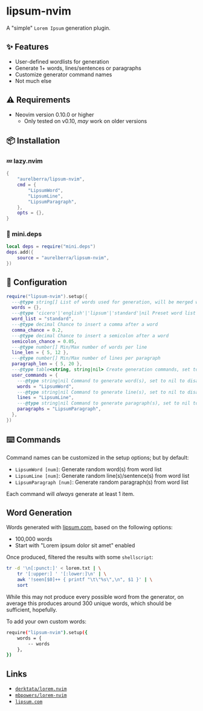 # lipsum-nvim

A "simple" `Lorem Ipsum` generation plugin.

## ✨ Features

- User-defined wordlists for generation
- Generate 1+ words, lines/sentences or paragraphs
- Customize generator command names
- Not much else

## ⚠️ Requirements

- Neovim version 0.10.0 or higher
  - Only tested on v0.10, _may_ work on older versions

## 📦 Installation

### 💤 lazy.nvim

```lua
{
    "aurelberra/lipsum-nvim",
    cmd = {
        "LipsumWord",
        "LipsumLine",
        "LipsumParagraph",
    },
    opts = {},
}
```

### 🚐 mini.deps

```lua
local deps = require("mini.deps")
deps.add({
    source = "aurelberra/lipsum-nvim",
})
```

## 📝 Configuration

```lua
require("lipsum-nvim").setup({
  ---@type string[] List of words used for generation, will be merged with lipsum.Options.word_list
  words = {},
  ---@type 'cicero'|'english'|'lipsum'|'standard'|nil Preset word list
  word_list = "standard",
  ---@type decimal Chance to insert a comma after a word
  comma_chance = 0.2,
  ---@type decimal Chance to insert a semicolon after a word
  semicolon_chance = 0.05,
  ---@type number[] Min/Max number of words per line
  line_len = { 5, 12 },
  ---@type number[] Min/Max number of lines per paragraph
  paragraph_len = { 5, 20 },
  ---@type table<string, string|nil> Create generation commands, set to nil to disable the command
  user_commands = {
    ---@type string|nil Command to generate word(s), set to nil to disable
    words = "LipsumWord",
    ---@type string|nil Command to generate line(s), set to nil to disable
    lines = "LipsumLine",
    ---@type string|nil Command to generate paragraph(s), set to nil to disable
    paragraphs = "LipsumParagraph",
  },
})
```

## ⌨️ Commands

Command names can be customized in the setup options; but by default:

- `LipsumWord [num]`: Generate random word(s) from word list
- `LipsumLine [num]`: Generate random line(s)/sentence(s) from word list
- `LipsumParagraph [num]`: Generate random paragraph(s) from word list

Each command will _always_ generate at least 1 item.

## Word Generation

Words generated with [lipsum.com](https://www.lipsum.com), based on the
following options:

- 100,000 words
- Start with "Lorem ipsum dolor sit amet" enabled

Once produced, filtered the results with some `shellscript`:

```bash
tr -d '\n[:punct:]' < lorem.txt | \
    tr '[:upper:] ' '[:lower:]\n' | \
    awk '!seen[$0]++ { printf "\t\"%s\",\n", $1 }' | \
    sort
```

While this may not produce every possible word from the generator, on average
this produces around 300 unique words, which should be sufficient, hopefully.

To add your own custom words:

```bash
require("lipsum-nvim").setup({
    words = {
        -- words
    },
})
```

## Links

- [`derktata/lorem.nvim`](https://github.com/derektata/lorem.nvim)
- [`mbpowers/lorem-nvim`](https://github.com/mbpowers/lorem-nvim)
- [`lipsum.com`](https://www.lipsum.com/)
